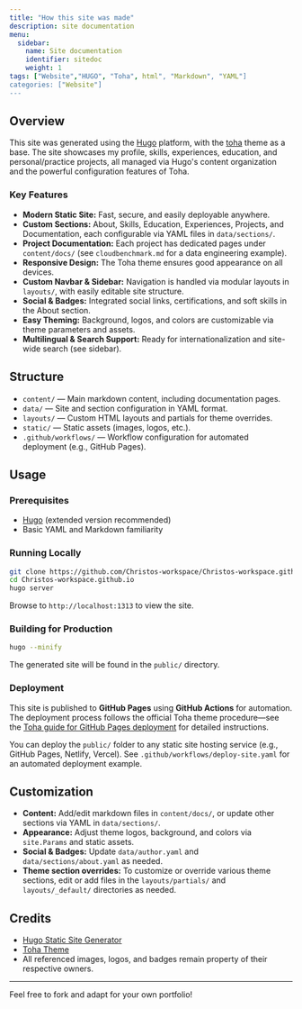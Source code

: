 ```yaml
---
title: "How this site was made"
description: site documentation
menu:
  sidebar:
    name: Site documentation
    identifier: sitedoc
    weight: 1
tags: ["Website","HUGO", "Toha", html", "Markdown", "YAML"]
categories: ["Website"]
---
```

## Overview

This site was generated using the [Hugo](https://github.com/gohugoio/hugo) platform,
with the [toha](https://github.com/hugo-toha/toha) theme  as a base.
The site showcases my profile, skills, experiences, education, and personal/practice projects, all managed via Hugo's content organization and the powerful configuration features of Toha.

### Key Features

- **Modern Static Site:** Fast, secure, and easily deployable anywhere.
- **Custom Sections:** About, Skills, Education, Experiences, Projects, and Documentation, each configurable via YAML files in `data/sections/`.
- **Project Documentation:** Each project has dedicated pages under `content/docs/` (see `cloudbenchmark.md` for a data engineering example).
- **Responsive Design:** The Toha theme ensures good appearance on all devices.
- **Custom Navbar & Sidebar:** Navigation is handled via modular layouts in `layouts/`, with easily editable site structure.
- **Social & Badges:** Integrated social links, certifications, and soft skills in the About section.
- **Easy Theming:** Background, logos, and colors are customizable via theme parameters and assets.
- **Multilingual & Search Support:** Ready for internationalization and site-wide search (see sidebar).

## Structure

- `content/` — Main markdown content, including documentation pages.
- `data/` — Site and section configuration in YAML format.
- `layouts/` — Custom HTML layouts and partials for theme overrides.
- `static/` — Static assets (images, logos, etc.).
- `.github/workflows/` — Workflow configuration for automated deployment (e.g., GitHub Pages).

## Usage

### Prerequisites

- [Hugo](https://gohugo.io/getting-started/install/) (extended version recommended)
- Basic YAML and Markdown familiarity

### Running Locally

```bash
git clone https://github.com/Christos-workspace/Christos-workspace.github.io.git
cd Christos-workspace.github.io
hugo server
```

Browse to `http://localhost:1313` to view the site.

### Building for Production

```bash
hugo --minify
```

The generated site will be found in the `public/` directory.

### Deployment

This site is published to **GitHub Pages** using **GitHub Actions** for automation. The deployment process follows the official Toha theme procedure—see the [Toha guide for GitHub Pages deployment](https://toha-guides.netlify.app/posts/getting-started/github-pages/) for detailed instructions.

You can deploy the `public/` folder to any static site hosting service (e.g., GitHub Pages, Netlify, Vercel). See `.github/workflows/deploy-site.yaml` for an automated deployment example.

## Customization

- **Content:** Add/edit markdown files in `content/docs/`, or update other sections via YAML in `data/sections/`.
- **Appearance:** Adjust theme logos, background, and colors via `site.Params` and static assets.
- **Social & Badges:** Update `data/author.yaml` and `data/sections/about.yaml` as needed.
- **Theme section overrides:** To customize or override various theme sections, edit or add files in the `layouts/partials/` and `layouts/_default/` directories as needed.

## Credits

- [Hugo Static Site Generator](https://gohugo.io/)
- [Toha Theme](https://github.com/hugo-toha/toha)
- All referenced images, logos, and badges remain property of their respective owners.

---

Feel free to fork and adapt for your own portfolio!
